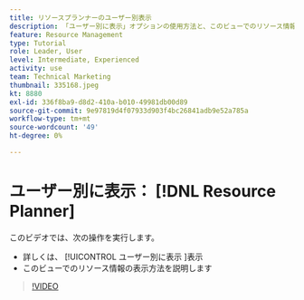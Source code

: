 ```yaml
---
title: リソースプランナーのユーザー別表示
description: 「ユーザー別に表示」オプションの使用方法と、このビューでのリソース情報の表示方法を参照してください。
feature: Resource Management
type: Tutorial
role: Leader, User
level: Intermediate, Experienced
activity: use
team: Technical Marketing
thumbnail: 335168.jpeg
kt: 8880
exl-id: 336f8ba9-d8d2-410a-b010-49981db00d89
source-git-commit: 9e97819d4f07933d903f4bc26841adb9e52a785a
workflow-type: tm+mt
source-wordcount: '49'
ht-degree: 0%

---
```


# ユーザー別に表示： [!DNL Resource Planner]

このビデオでは、次の操作を実行します。

* 詳しくは、 [!UICONTROL ユーザー別に表示 ]表示
* このビューでのリソース情報の表示方法を説明します


>[!VIDEO](https://video.tv.adobe.com/v/335168/?quality=12)
